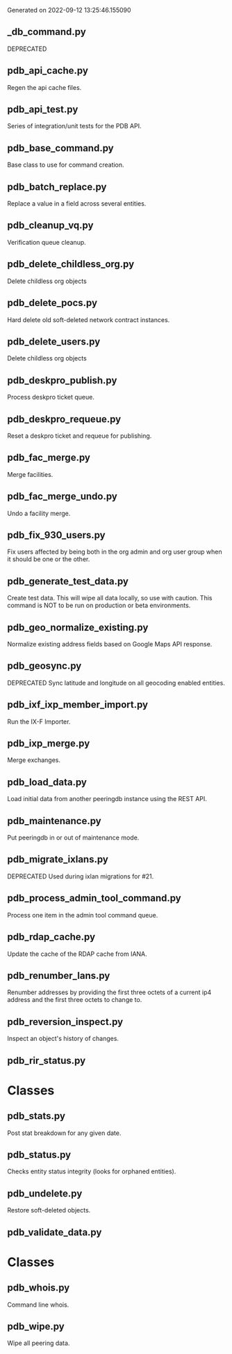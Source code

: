 Generated on 2022-09-12 13:25:46.155090

## _db_command.py

DEPRECATED

## pdb_api_cache.py

Regen the api cache files.

## pdb_api_test.py

Series of integration/unit tests for the PDB API.

## pdb_base_command.py

Base class to use for command creation.

## pdb_batch_replace.py

Replace a value in a field across several entities.

## pdb_cleanup_vq.py

Verification queue cleanup.

## pdb_delete_childless_org.py

Delete childless org objects

## pdb_delete_pocs.py

Hard delete old soft-deleted network contract instances.

## pdb_delete_users.py

Delete childless org objects

## pdb_deskpro_publish.py

Process deskpro ticket queue.

## pdb_deskpro_requeue.py

Reset a deskpro ticket and requeue for publishing.

## pdb_fac_merge.py

Merge facilities.

## pdb_fac_merge_undo.py

Undo a facility merge.

## pdb_fix_930_users.py

Fix users affected by being both in the org admin
and org user group when it should be one or the other.

## pdb_generate_test_data.py

Create test data. This will wipe all data locally, so use with caution. This command is NOT to be run on production or beta environments.

## pdb_geo_normalize_existing.py

Normalize existing address fields based on Google Maps API response.

## pdb_geosync.py

DEPRECATED
Sync latitude and longitude on all geocoding enabled entities.

## pdb_ixf_ixp_member_import.py

Run the IX-F Importer.

## pdb_ixp_merge.py

Merge exchanges.

## pdb_load_data.py

Load initial data from another peeringdb instance using the REST API.

## pdb_maintenance.py

Put peeringdb in or out of maintenance mode.

## pdb_migrate_ixlans.py

DEPRECATED
Used during ixlan migrations for #21.

## pdb_process_admin_tool_command.py

Process one item in the admin tool command queue.

## pdb_rdap_cache.py

Update the cache of the RDAP cache from IANA.

## pdb_renumber_lans.py

Renumber addresses by providing the first three octets of a current ip4 address and the first three octets to change to.

## pdb_reversion_inspect.py

Inspect an object's history of changes.

## pdb_rir_status.py

# Classes

## pdb_stats.py

Post stat breakdown for any given date.

## pdb_status.py

Checks entity status integrity (looks for orphaned entities).

## pdb_undelete.py

Restore soft-deleted objects.

## pdb_validate_data.py

# Classes

## pdb_whois.py

Command line whois.

## pdb_wipe.py

Wipe all peering data.
